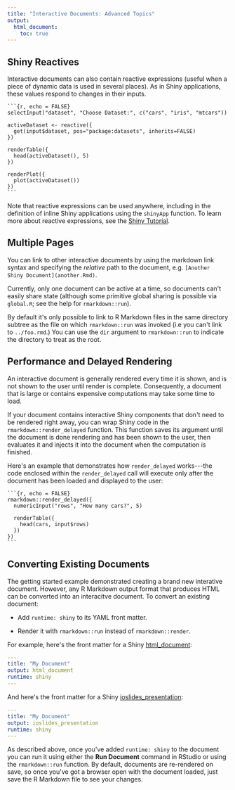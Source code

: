 ```yaml
---
title: "Interactive Documents: Advanced Topics"
output:
  html_document:
    toc: true
---
```


## Shiny Reactives

Interactive documents can also contain reactive expressions (useful when a piece of dynamic data is used in several places). As in Shiny applications, these values respond to changes in their inputs.

<pre class="markdown"><code>&#96;&#96;&#96;{r, echo = FALSE}
selectInput("dataset", "Choose Dataset:", c("cars", "iris", "mtcars"))

activeDataset <- reactive({
  get(input$dataset, pos="package:datasets", inherits=FALSE)
})

renderTable({
  head(activeDataset(), 5)
})

renderPlot({
  plot(activeDataset())
})
&#96;&#96;&#96;
</code></pre>

Note that reactive expressions can be used anywhere, including in the definition of inline Shiny applications using the `shinyApp` function. To learn more about reactive expressions, see the [Shiny Tutorial](http://shiny.rstudio.com/articles/basics.html).

## Multiple Pages
 
You can link to other interactive documents by using the markdown link syntax and specifying the *relative* path to the document, e.g. `[Another Shiny Document](another.Rmd)`.
 
Currently, only one document can be active at a time, so documents can't easily share state (although some primitive global sharing is possible via `global.R`; see the help for `rmarkdown::run`). 
 
By default it's only possible to link to R Markdown files in the same directory subtree as the file on which `rmarkdown::run` was invoked (i.e you can't link to `../foo.rmd`.) You can use the `dir` argument to `rmarkdown::run` to indicate the directory to treat as the root. 


## Performance and Delayed Rendering

An interactive document is generally rendered every time it is shown, and is not shown to the user until render is complete. Consequently, a document that is large or contains expensive computations may take some time to load. 

If your document contains interactive Shiny components that don't need to be rendered right away, you can wrap Shiny code in the `rmarkdown::render_delayed` function. This function saves its argument until the document is done rendering and has been shown to the user, then evaluates it and injects it into the document when the computation is finished.

Here's an example that demonstrates how `render_delayed` works---the code enclosed within the `render_delayed` call will execute only after the document has been loaded and displayed to the user:

<pre class="markdown"><code>&#96;&#96;&#96;{r, echo = FALSE}
rmarkdown::render_delayed({
  numericInput("rows", "How many cars?", 5)

  renderTable({
    head(cars, input$rows)
  })
})
&#96;&#96;&#96;
</code></pre>

## Converting Existing Documents 

The getting started example demonstrated creating a brand new interative document. However, any R Markdown output format that produces HTML can be converted into an interacitve document. To convert an existing document:
 
- Add `runtime: shiny` to its YAML front matter. 

- Render it with `rmarkdown::run` instead of `rmarkdown::render`. 

For example, here's the front matter for a Shiny [html_document](html_document_format.html):

```yaml
---
title: "My Document"
output: html_document
runtime: shiny
---
```

And here's the front matter for a Shiny [ioslides_presentation](ioslides_presentation_format.html):

```yaml
---
title: "My Document"
output: ioslides_presentation
runtime: shiny
---
```

As described above, once you've added `runtime: shiny` to the document you can run it using either the **Run Document** command in RStudio or using the `rmarkdown::run` function. By default, documents are re-rendered on save, so once you've got a browser open with the document loaded, just save the R Markdown file to see your changes.
